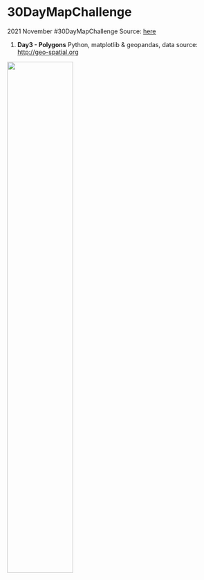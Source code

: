 # 30DayMapChallenge
2021 November #30DayMapChallenge
Source: [here](https://github.com/tjukanovt/30DayMapChallenge)

1. **Day3 - Polygons** 
Python, matplotlib & geopandas, data source: http://geo-spatial.org
<img src="https://github.com/ineszz/30DayMapChallenge/blob/main/day1.png" width=55% height=55%>
